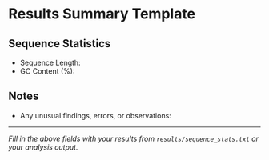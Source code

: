 # Results Summary Template

## Sequence Statistics
- Sequence Length: 
- GC Content (%): 

## Notes
- Any unusual findings, errors, or observations:

---
_Fill in the above fields with your results from `results/sequence_stats.txt` or your analysis output._
